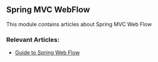 ## Spring MVC WebFlow

This module contains articles about Spring MVC Web Flow

### Relevant Articles: 

- [Guide to Spring Web Flow](http://www.baeldung.com/spring-web-flow)
